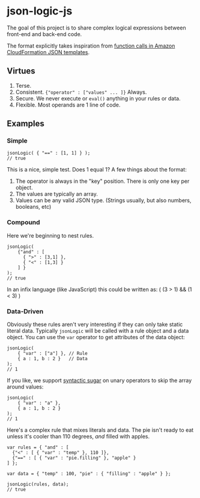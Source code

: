 # json-logic-js

The goal of this project is to share complex logical expressions between front-end and back-end code.

The format explicitly takes inspiration from [function calls in Amazon CloudFormation JSON templates](http://docs.aws.amazon.com/AWSCloudFormation/latest/UserGuide/gettingstarted.templatebasics.html#gettingstarted.templatebasics.mappings).

## Virtues

  1. Terse.
  1. Consistent. `{"operator" : ["values" ... ]}`  Always.
  1. Secure. We never execute or `eval()` anything in your rules or data.
  1. Flexible. Most operands are 1 line of code.


## Examples

### Simple
    jsonLogic( { "==" : [1, 1] } );
    // true

This is a nice, simple test. Does 1 equal 1?  A few things about the format:

  1. The operator is always in the "key" position. There is only one key per object.
  1. The values are typically an array.
  1. Values can be any valid JSON type. (Strings usually, but also numbers, booleans, etc)

### Compound
Here we're beginning to nest rules. 

    jsonLogic(
		{"and" : [
		  { ">" : [3,1] },
		  { "<" : [1,3] }
		] }
	);
    // true
  
In an infix language (like JavaScript) this could be written as:
    ( (3 > 1) && (1 < 3) )
    
### Data-Driven

Obviously these rules aren't very interesting if they can only take static literal data. Typically `jsonLogic` will be called with a rule object and a data object. You can use the `var` operator to get attributes of the data object:

    jsonLogic(
		{ "var" : ["a"] }, // Rule
		{ a : 1, b : 2 }   // Data
	);
	// 1

If you like, we support [syntactic sugar](https://en.wikipedia.org/wiki/Syntactic_sugar) on unary operators to skip the array around values:

    jsonLogic(
		{ "var" : "a" },
		{ a : 1, b : 2 }
	);
	// 1

Here's a complex rule that mixes literals and data. The pie isn't ready to eat unless it's cooler than 110 degrees, *and* filled with apples.

    var rules = { "and" : [
      {"<" : [ { "var" : "temp" }, 110 ]},
      {"==" : [ { "var" : "pie.filling" }, "apple" }
    ] };

    var data = { "temp" : 100, "pie" : { "filling" : "apple" } };

    jsonLogic(rules, data);
    // true
    
